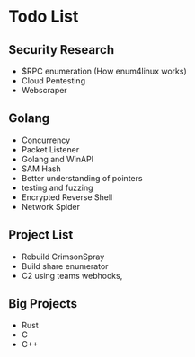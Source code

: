# Todo List

## Security Research
- $RPC enumeration (How enum4linux works)
- Cloud Pentesting
- Webscraper

## Golang
- Concurrency
- Packet Listener
- Golang and WinAPI
- SAM Hash
- Better understanding of pointers
- testing and fuzzing
- Encrypted Reverse Shell
- Network Spider


## Project List
- Rebuild CrimsonSpray
- Build share enumerator
- C2 using teams webhooks, 


## Big Projects
- Rust
- C
- C++
